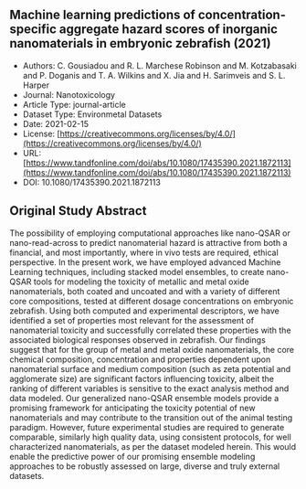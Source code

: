 <script type='text/javascript' src='https://d1bxh8uas1mnw7.cloudfront.net/assets/embed.js'></script>

<div style="float: right; width: 200px" class='altmetric-embed' data-badge-type='donut' data-condensed='true' data-badge-details='right' data-doi="10.1080/17435390.2021.1872113"></div>

## Machine learning predictions of concentration-specific aggregate hazard scores of inorganic nanomaterials in embryonic zebrafish (2021)

<script type="application/ld+json">
	{	
		"@context": {
			"bs": "https://bioschemas.org/",
			"schema": "https://schema.org/",
			"citation": "schema:citation",
			"name": "schema:name",
			"url": "schema:url",
			"variableMeasured": "schema:variableMeasured"
		},
		"variableMeasured": [
			{
				"@type": "schema:PropertyValue",
				"name": "MI-R1.3-ABSTRACT-BASIC-CHEMICAL_COMPOSITION"
			},
			{
				"@type": "schema:PropertyValue",
				"name": "MI-R1.3-ABSTRACT-PHYSCHEM-SURFACE_CHARGE"
			},
			{
				"@type": "schema:PropertyValue",
				"name": "MI-R1.3-ABSTRACT-BASIC-PURITY"
			},
			{
				"@type": "schema:PropertyValue",
				"name": "MI-R1.3-ABSTRACT-PHYSCHEM-SHAPE"
			},
			{
				"@type": "schema:PropertyValue",
				"name": "MI-R1.3-ABSTRACT-PHYSCHEM-ZETA_POTENTIAL"
			},
			{
				"@type": "schema:PropertyValue",
				"name": "MI-R1.3-ABSTRACT-PHYSCHEM-SIZE"
			},
			{
				"@type": "schema:PropertyValue",
				"name": "MI-R1.3-ABSTRACT-TOX-CONCENTRATION"
			},
			{
				"@type": "schema:PropertyValue",
				"name": "MI-R1.3-ABSTRACT-PHYSCHEM-SURFACE_AREA"
			}
		],
		"@type": "schema:Dataset",
		"name": "Machine learning predictions of concentration-specific aggregate hazard scores of inorganic nanomaterials in embryonic zebrafish",
		"url": "https://www.tandfonline.com/doi/abs/10.1080/17435390.2021.1872113",
		"citation": "https://doi.org/",
		"@id": "10.1080/17435390.2021.1872113",
		"http://purl.org/dc/terms/conformsTo": { "@type": "schema:CreativeWork", "@id": "https://bioschemas.org/profiles/Dataset/1.0-RELEASE" },
		"schema:license": "https://creativecommons.org/licenses/by/4.0/",
		"schema:creator": [
		  {
			"@type": "schema:Organization",
			"name": "RiskGONE"
		  }
		],
		"schema:datePublished": "2021-02-15"
	}
</script>

* Authors: C. Gousiadou and R. L. Marchese Robinson and M. Kotzabasaki and P. Doganis and T. A. Wilkins and X. Jia and H. Sarimveis and S. L. Harper
* Journal: Nanotoxicology
* Article Type: journal-article
* Dataset Type: Environmetal Datasets
* Date: 2021-02-15
* License: [https://creativecommons.org/licenses/by/4.0/](https://creativecommons.org/licenses/by/4.0/)
* URL: [https://www.tandfonline.com/doi/abs/10.1080/17435390.2021.1872113](https://www.tandfonline.com/doi/abs/10.1080/17435390.2021.1872113)
* DOI: 10.1080/17435390.2021.1872113


## Original Study Abstract

The possibility of employing computational approaches like nano-QSAR or nano-read-across to predict nanomaterial hazard is attractive from both a financial, and most importantly, where in vivo tests are required, ethical perspective. In the present work, we have employed advanced Machine Learning techniques, including stacked model ensembles, to create nano-QSAR tools for modeling the toxicity of metallic and metal oxide nanomaterials, both coated and uncoated and with a variety of different core compositions, tested at different dosage concentrations on embryonic zebrafish. Using both computed and experimental descriptors, we have identified a set of properties most relevant for the assessment of nanomaterial toxicity and successfully correlated these properties with the associated biological responses observed in zebrafish. Our findings suggest that for the group of metal and metal oxide nanomaterials, the core chemical composition, concentration and properties dependent upon nanomaterial surface and medium composition (such as zeta potential and agglomerate size) are significant factors influencing toxicity, albeit the ranking of different variables is sensitive to the exact analysis method and data modeled. Our generalized nano-QSAR ensemble models provide a promising framework for anticipating the toxicity potential of new nanomaterials and may contribute to the transition out of the animal testing paradigm. However, future experimental studies are required to generate comparable, similarly high quality data, using consistent protocols, for well characterized nanomaterials, as per the dataset modeled herein. This would enable the predictive power of our promising ensemble modeling approaches to be robustly assessed on large, diverse and truly external datasets.

